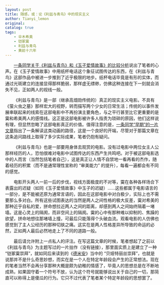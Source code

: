 ```yaml
---
layout: post
title: 随感，或：论《利兹与青鸟》中的现实主义
author: Tianyi_lemon
original: 
catalog: true
tags:
    - 伞木希美
    - 铠冢霙
    - 利兹与青鸟
    - 黄前十六年
---
```


&emsp;&emsp;[一条同学关于《利兹与青鸟》和《玉子爱情故事》的比较分析](https://www.bilibili.com/opus/828141639690092549)说出了笔者的心声。在《玉子爱情故事》中用纸杯电话这个象征试图传达的东西，在《利兹与青鸟》这部作品中被进一步推到了近乎极限的地步。纸杯电话毕竟是有形的实体，而通过光斑建立的连接显得那样脆弱，那样虚无缥缈，仿佛这种连接在下一刻就会消失不见，正如两人的视线一般。

&emsp;&emsp;《利兹与青鸟》是一部（继承高畑勋传统的）真正的现实主义电影。不具有《萤火虫之墓》那样宏大的视野，转而描写两个少女的日常生活；传统的以事件发展串联起来的线索在这部电影中不再扮演主要角色，与之平行甚至比它更重要的是霙和希美两人的感情线。这正是这部电影被许多人指责为琐碎的原因，他们这样说有理，但显然忽略了这部电影真正的价值。值得注意的是，[一条同学“早期”的一片文章](https://zhuanlan.zhihu.com/p/277481025)指出了一条解读这类动画的路径，这是一个良好的开端，尽管对于那篇文章在这条追问路线上取得了多少实际成果，笔者仍抱有疑问。

&emsp;&emsp;《利兹与青鸟》也是一部要用身体去观赏的电影。没有过电影中两位女主人公那样经历的人，恐怕很难对电影中试图传达的东西产生共鸣吧。对于被这部电影选中的人而言（当然包括笔者自己），这是真正让人情不自禁地一看再看的杰作，随着经历的积累（而不是通常理性宣称的 “审美能力” 的提升），每看一遍都会有不同的感觉。

&emsp;&emsp;电影开头两人一前一后的步伐，视线方面极度的不对等，霙在各种各样场合下表露出的迟疑（如同《玉子爱情故事》中玉子的迟疑）……这些都属于电影语言的一部分，是不能被还原为通常言语的，因此在这部电影中对白极少，实际上也不需要那么多对白。所有这些试图表达的当然是两人之间性格的极大反差，霙对希美的那种近乎自私的爱，拼命想拉近两人之间的距离，却感到两人之间始终隔着一堵墙。这是心灵上的隔阂，而非空间上的隔阂。霙的心中有那种难以抑制的、焦躁的欲望，拼命地想往那堵墙上撞，可最后只能落得个头破血流。观看电影的人仿佛也感觉到了主人公经历的那种切肤之痛。这实在是两人性格差异所导致的命运的必然，正如两人最后必然地走上了不同的道路一般。

&emsp;&emsp;最后请允许附上一点私人的评注。在写这篇文章的时候，笔者想起了之前以《利兹与青鸟》为主题写过的一片拙作（没有链接），那里面实质上是建立了一种 “铠冢霙崇拜”，就如同后来读到的《[德米安](https://book.douban.com/subject/3578470/)》当中的 “贝娅特丽丝崇拜”，也就是说那并不是什么奇思妙想，而实在是一个人在特定年龄段会产生的正常想法。现在的笔者当然不会再分享那种大概是颇为幼稚的情感了，毕竟人的思想总是在不断地成熟，如果固守着一个符号不放，认为这个符号就能够说出关于自己的一切，那简直可以称得上是傻瓜的行为。它只不过代表了笔者某个特定年龄段的思想罢了。
